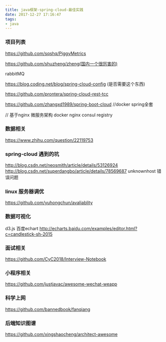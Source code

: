 ```yaml
---
title: java框架-spring-cloud-最佳实践
date: 2017-12-27 17:16:47
tags:
- java
---
```

### 项目列表
https://github.com/sqshq/PiggyMetrics

https://github.com/shuzheng/zheng(国内一个很厉害的)

rabbitMQ

https://blog.coding.net/blog/spring-cloud-config (是否需要这个东西)

https://github.com/prontera/spring-cloud-rest-tcc

https://github.com/zhangxd1989/spring-boot-cloud //docker spring全套

// 基于nginx 微服务架构 docker nginx consul registry
### 数据相关
https://www.zhihu.com/question/22119753
### spring-cloud 遇到的坑
http://blog.csdn.net/neosmith/article/details/53126924
http://blog.csdn.net/superdangbo/article/details/78569687 unknownhost 错误问题
### linux 服务器调优
https://github.com/yuhongchun/avaliablity
### 数据可视化
d3.js
百度echart
http://echarts.baidu.com/examples/editor.html?c=candlestick-sh-2015

### 面试相关
https://github.com/CyC2018/Interview-Notebook

### 小程序相关
https://github.com/justjavac/awesome-wechat-weapp
### 科学上网
https://github.com/bannedbook/fanqiang
### 后端知识图谱
https://github.com/xingshaocheng/architect-awesome